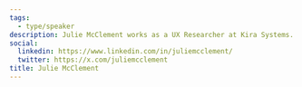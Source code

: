 ```yaml
---
tags:
  - type/speaker
description: Julie McClement works as a UX Researcher at Kira Systems. She has experience in conducting research for nonprofits, including the Ontario Coalitions of Rape Crisis Centres.
social:
  linkedin: https://www.linkedin.com/in/juliemcclement/
  twitter: https://x.com/juliemcclement
title: Julie McClement
---
```

